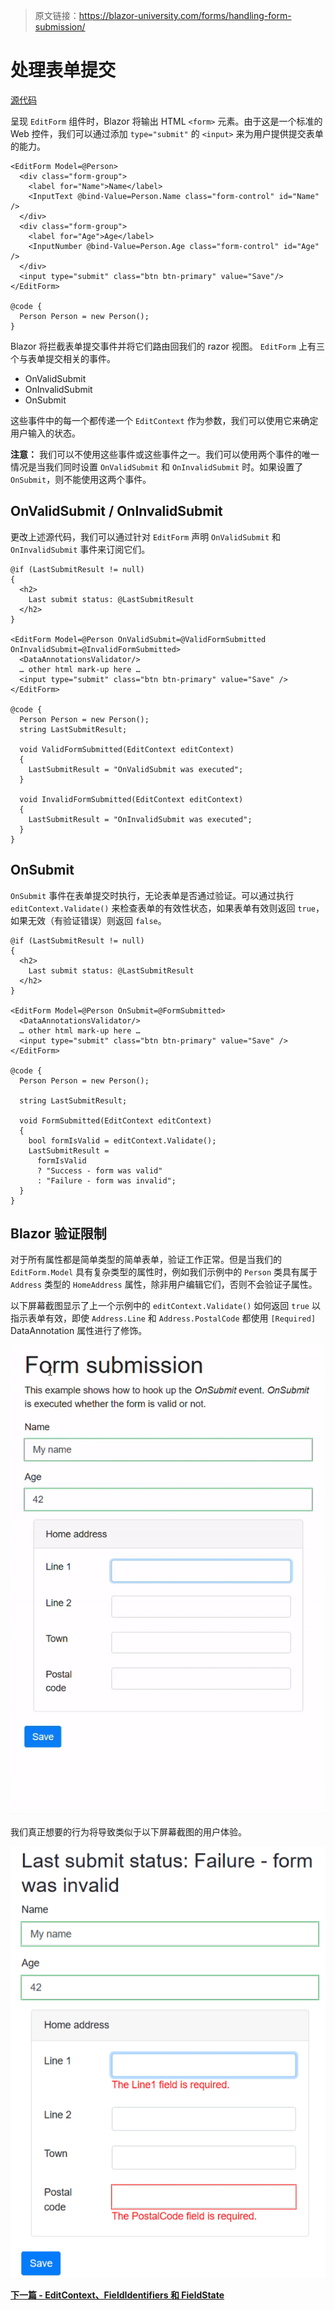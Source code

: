 > 原文链接：https://blazor-university.com/forms/handling-form-submission/

# 处理表单提交
[源代码](https://github.com/mrpmorris/blazor-university/tree/master/src/Forms/HandlingFormSubmission)

呈现 `EditForm` 组件时，Blazor 将输出 HTML `<form>` 元素。由于这是一个标准的 Web 控件，我们可以通过添加 `type="submit"` 的 `<input>` 来为用户提供提交表单的能力。

```
<EditForm Model=@Person>
  <div class="form-group">
    <label for="Name">Name</label>
    <InputText @bind-Value=Person.Name class="form-control" id="Name" />
  </div>
  <div class="form-group">
    <label for="Age">Age</label>
    <InputNumber @bind-Value=Person.Age class="form-control" id="Age" />
  </div>
  <input type="submit" class="btn btn-primary" value="Save"/>
</EditForm>

@code {
  Person Person = new Person();
}
```

Blazor 将拦截表单提交事件并将它们路由回我们的 razor 视图。 `EditForm` 上有三个与表单提交相关的事件。

- OnValidSubmit
- OnInvalidSubmit
- OnSubmit

这些事件中的每一个都传递一个 `EditContext` 作为参数，我们可以使用它来确定用户输入的状态。

**注意：** 我们可以不使用这些事件或这些事件之一。我们可以使用两个事件的唯一情况是当我们同时设置 `OnValidSubmit` 和 `OnInvalidSubmit` 时。如果设置了 `OnSubmit`，则不能使用这两个事件。

## OnValidSubmit / OnInvalidSubmit
更改上述源代码，我们可以通过针对 `EditForm` 声明 `OnValidSubmit` 和 `OnInvalidSubmit` 事件来订阅它们。

```
@if (LastSubmitResult != null)
{
  <h2>
    Last submit status: @LastSubmitResult
  </h2>
}

<EditForm Model=@Person OnValidSubmit=@ValidFormSubmitted OnInvalidSubmit=@InvalidFormSubmitted>
  <DataAnnotationsValidator/>
  … other html mark-up here …
  <input type="submit" class="btn btn-primary" value="Save" />
</EditForm>

@code {
  Person Person = new Person();
  string LastSubmitResult;

  void ValidFormSubmitted(EditContext editContext)
  {
    LastSubmitResult = "OnValidSubmit was executed";
  }

  void InvalidFormSubmitted(EditContext editContext)
  {
    LastSubmitResult = "OnInvalidSubmit was executed";
  }
}
```

## OnSubmit
`OnSubmit` 事件在表单提交时执行，无论表单是否通过验证。可以通过执行 `editContext.Validate()` 来检查表单的有效性状态，如果表单有效则返回 `true`，如果无效（有验证错误）则返回 `false`。

```
@if (LastSubmitResult != null)
{
  <h2>
    Last submit status: @LastSubmitResult
  </h2>
}

<EditForm Model=@Person OnSubmit=@FormSubmitted>
  <DataAnnotationsValidator/>
  … other html mark-up here …
  <input type="submit" class="btn btn-primary" value="Save" />
</EditForm>

@code {
  Person Person = new Person();

  string LastSubmitResult;

  void FormSubmitted(EditContext editContext)
  {
    bool formIsValid = editContext.Validate();
    LastSubmitResult =
      formIsValid
      ? "Success - form was valid"
      : "Failure - form was invalid";
  }
}
```

## Blazor 验证限制
对于所有属性都是简单类型的简单表单，验证工作正常。但是当我们的 `EditForm.Model` 具有复杂类型的属性时，例如我们示例中的 `Person` 类具有属于 `Address` 类型的 `HomeAddress` 属性，除非用户编辑它们，否则不会验证子属性。

以下屏幕截图显示了上一个示例中的 `editContext.Validate()` 如何返回 `true` 以指示表单有效，即使 `Address.Line` 和 `Address.PostalCode` 都使用 `[Required]` DataAnnotation 属性进行了修饰。

![](FormValidationIncorrect.gif)


我们真正想要的行为将导致类似于以下屏幕截图的用户体验。

![](BlazorFormValidationCorrect.png)

**[下一篇 - EditContext、FieldIdentifiers 和 FieldState](https://feiyun0112.github.io/blazor-university.zh-cn/forms/editcontext-fieldidentifiers-and-fieldstate/)**